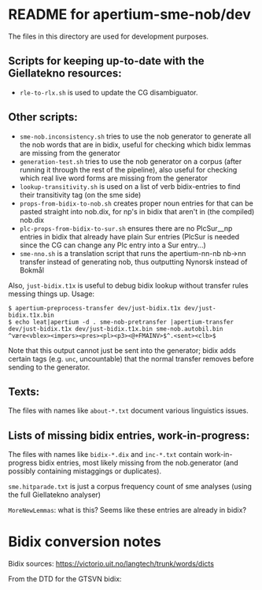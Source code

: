 README for apertium-sme-nob/dev
===============================

The files in this directory are used for development purposes.


Scripts for keeping up-to-date with the Giellatekno resources:
--------------------------------------------------------------

- `rle-to-rlx.sh` is used to update the CG disambiguator.


Other scripts:
--------------

- `sme-nob.inconsistency.sh` tries to use the nob generator to
  generate all the nob words that are in bidix, useful for checking
  which bidix lemmas are missing from the generator
- `generation-test.sh` tries to use the nob generator on a corpus
  (after running it through the rest of the pipeline), also useful for
  checking which real live word forms are missing from the generator
- `lookup-transitivity.sh` is used on a list of verb bidix-entries to
  find their transitivity tag (on the sme side)
- `props-from-bidix-to-nob.sh` creates proper noun entries for that
  can be pasted straight into nob.dix, for np's in bidix that aren't
  in (the compiled) nob.dix
- `plc-props-from-bidix-to-sur.sh` ensures there are no PlcSur__np
  entries in bidix that already have plain Sur entries (PlcSur is
  needed since the CG can change any Plc entry into a Sur entry...)
- `sme-nno.sh` is a translation script that runs the apertium-nn-nb
  nb->nn transfer instead of generating nob, thus outputting Nynorsk
  instead of Bokmål

Also, `just-bidix.t1x` is useful to debug bidix lookup without
transfer rules messing things up. Usage:

    $ apertium-preprocess-transfer dev/just-bidix.t1x dev/just-bidix.t1x.bin
    $ echo leat|apertium -d . sme-nob-pretransfer |apertium-transfer dev/just-bidix.t1x dev/just-bidix.t1x.bin sme-nob.autobil.bin 
    ^være<vblex><impers><pres><pl><p3><@+FMAINV>$^.<sent><clb>$


Note that this output cannot just be sent into the generator; bidix
adds certain tags (e.g. `unc`, uncountable) that the normal transfer
removes before sending to the generator.


Texts:
------

The files with names like `about-*.txt` document various linguistics
issues.


Lists of missing bidix entries, work-in-progress:
-------------------------------------------------

The files with names like `bidix-*.dix` and `inc-*.txt` contain
work-in-progress bidix entries, most likely missing from the
nob.generator (and possibly containing mistaggings or duplicates).

`sme.hitparade.txt` is just a corpus frequency count of sme analyses
(using the full Giellatekno analyser)

`MoreNewLemmas`: what is this? Seems like these entries are already in
bidix?


Bidix conversion notes
===============================================================================

Bidix sources: https://victorio.uit.no/langtech/trunk/words/dicts

From the DTD for the GTSVN bidix:

<!--
This document is not quite finished yet...

Here are the pos tags:
 a  = Adjective
 m  = Masculine (nob)
 f  = Feminine (nob) 
 n  = Neuter (nob), noun (sme)
 S  = noun, still not given gender (nob)
 v  = verb
 adv  = adverb
 num = numeral
 pcle = particle
 p  = preposition (nob)
 pr = preposition (sme)
 po = postposition (sme)
 pron  = pronoun
 i  = interjection
 cc  = conjunction
 cs  = subjunction
 im = infinitive mark Ã¥ (nob)
 s  = sentence, or explanation
 x  = still no pos

Documenting
(the tags are short due to a manual cleanup)
r  root
e  entry
l  lemma
lc lemma comment 
m  meaning
re restriction (semantic restriction of the following t)
t  translation
x  example
xt example translation
.g group 
-->
